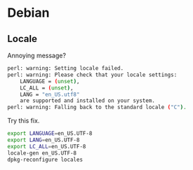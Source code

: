 # Debian

## Locale

Annoying message?

```bash
perl: warning: Setting locale failed.
perl: warning: Please check that your locale settings:
	LANGUAGE = (unset),
	LC_ALL = (unset),
	LANG = "en_US.utf8"
    are supported and installed on your system.
perl: warning: Falling back to the standard locale ("C").
```

Try this fix.

```bash
export LANGUAGE=en_US.UTF-8
export LANG=en_US.UTF-8
export LC_ALL=en_US.UTF-8
locale-gen en_US.UTF-8
dpkg-reconfigure locales
```